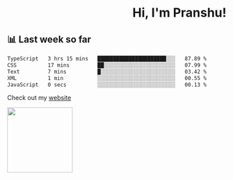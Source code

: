 <div align="right" >
   
   <H1>Hi, I'm Pranshu!</H1>

</div>

## 📊 Last week so far
<!--START_SECTION:waka-->

```txt
TypeScript   3 hrs 15 mins   ██████████████████████░░░   87.89 %
CSS          17 mins         ██░░░░░░░░░░░░░░░░░░░░░░░   07.99 %
Text         7 mins          █░░░░░░░░░░░░░░░░░░░░░░░░   03.42 %
XML          1 min           ░░░░░░░░░░░░░░░░░░░░░░░░░   00.55 %
JavaScript   0 secs          ░░░░░░░░░░░░░░░░░░░░░░░░░   00.13 %
```

<!--END_SECTION:waka-->

Check out my [website](https://pranshu05.vercel.app)

<img align="left" width="150" src="https://user-images.githubusercontent.com/70943732/209951571-93b7afe5-f523-4683-b725-5d94b287e94e.png">

